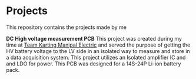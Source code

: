 # Projects
This repository contains the projects made by me


**DC High voltage measurement PCB**
This project was created during my time at [Team Karting Manipal Electric](https://www.instagram.com/teamkartingmanipal/) and served the purpose of getting the HV battery voltage to the LV side in an isolated way to measure and store in a data acquisition system. This project utilizes an Isolated amplifier IC and and LDO for power. This PCB was designed for a 14S-24P Li-ion battery pack.
